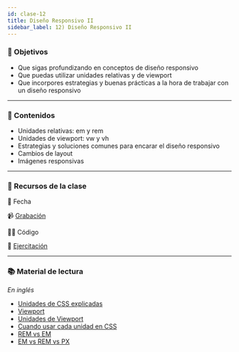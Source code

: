 ```yaml
---
id: clase-12
title: Diseño Responsivo II
sidebar_label: 12) Diseño Responsivo II
---
```


### 🏁 Objetivos

- Que sigas profundizando en conceptos de diseño responsivo
- Que puedas utilizar unidades relativas y de viewport
- Que incorpores estrategias y buenas prácticas a la hora de trabajar con un diseño responsivo

---

### 📝 Contenidos

- Unidades relativas: em y rem
- Unidades de viewport: vw y vh
- Estrategias y soluciones comunes para encarar el diseño responsivo
- Cambios de layout
- Imágenes responsivas

---

### 🚀 Recursos de la clase

📆 Fecha

📹 [Grabación](https://us02web.zoom.us/rec/share/c94yBczwE3RORMl6glhSghNgc0UZz1zshnu5lJxDyF54NlJT5C3V-m0gJBZ1sKqs.JqW1uhGHv2069XfY)

👩‍💻 Código

💪 [Ejercitación](https://github.com/Ada-IT/ejercicios-frontend/blob/master/modulo-1/ejercicios/11-dise%C3%B1o-responsivo-II.md)

---

### 📚 Material de lectura

_En inglés_

- [Unidades de CSS explicadas](https://alligator.io/css/css-units-explained/)
- [Viewport](https://alligator.io/css/viewport-units/)
- [Unidades de Viewport](https://ishadeed.com/article/viewport-units/)
- [Cuando usar cada unidad en CSS](https://daveredfern.com/use-units-css/)
- [REM vs EM](https://zellwk.com/blog/rem-vs-em/)
- [EM vs REM vs PX](https://engageinteractive.co.uk/blog/em-vs-rem-vs-px)

